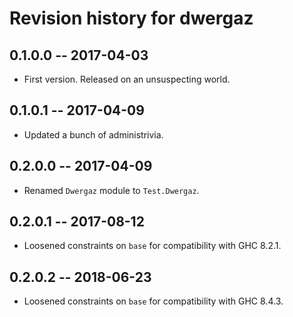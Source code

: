 # Revision history for dwergaz

## 0.1.0.0  -- 2017-04-03

* First version. Released on an unsuspecting world.

## 0.1.0.1  -- 2017-04-09

* Updated a bunch of administrivia.

## 0.2.0.0  -- 2017-04-09

* Renamed `Dwergaz` module to `Test.Dwergaz`.

## 0.2.0.1  -- 2017-08-12

* Loosened constraints on `base` for compatibility with GHC 8.2.1.

## 0.2.0.2  -- 2018-06-23

* Loosened constraints on `base` for compatibility with GHC 8.4.3.
